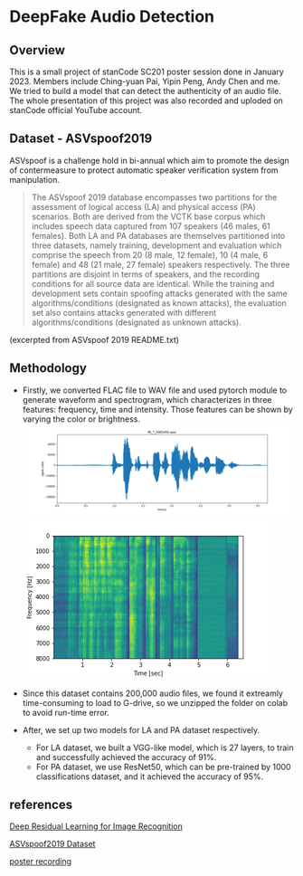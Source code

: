 # DeepFake Audio Detection 
## Overview
This is a small project of stanCode SC201 poster session done in January 2023. Members include Ching-yuan Pai, Yipin Peng, Andy Chen and me. We tried to build a model that can detect the authenticity of an audio file. The whole presentation of this project was also recorded and uploded on stanCode official YouTube account.

## Dataset - ASVspoof2019
ASVspoof is a challenge hold in bi-annual which aim to promote the design of contermeasure to protect automatic speaker verification system from manipulation. 
> The ASVspoof 2019 database encompasses two partitions for the assessment of logical access (LA) and physical access (PA) scenarios. Both are derived from the VCTK base corpus which includes speech data captured from 107 speakers (46 males, 61 females). Both LA and PA databases are themselves partitioned into three datasets, namely training, development and evaluation which comprise the speech from 20 (8 male, 12 female), 10 (4 male, 6 female) and 48 (21 male, 27 female) speakers respectively. The three partitions are disjoint in terms of speakers, and the recording conditions for all source data are identical. While the training and development sets contain spoofing attacks generated with the same algorithms/conditions (designated as known attacks), the evaluation set also contains attacks generated with different algorithms/conditions (designated as unknown attacks). 

(excerpted from ASVspoof 2019 README.txt) 

## Methodology
* Firstly, we converted FLAC file to WAV file and used pytorch module to generate waveform and spectrogram, which characterizes in three features: frequency, time and intensity. Those features can be shown by varying the color or brightness.
![image](https://github.com/Evian-Chen/DeepFake-Audio-Detect/blob/main/PA_T_0005450.png)
![image](https://github.com/Evian-Chen/DeepFake-Audio-Detect/blob/main/PA_T_0006390.png)

* Since this dataset contains 200,000 audio files, we found it extreamly time-consuming to load to G-drive, so we unzipped the folder on colab to avoid run-time error.
* After, we set up two models for LA and PA dataset respectively.
  * For LA dataset, we built a VGG-like model, which is 27 layers, to train and successfully achieved the accuracy of 91%.
  * For PA dataset, we use ResNet50, which can be pre-trained by 1000 classifications dataset, and it achieved the accuracy of 95%.

## references
<a href="https://arxiv.org/abs/1512.03385">Deep Residual Learning for Image Recognition</a>

<a href="https://www.asvspoof.org/database">ASVspoof2019 Dataset</a>

<a href="https://youtu.be/EPhzvGlP_jY?si=Kdd6X0hgM7Wltv59"> poster recording </a>
